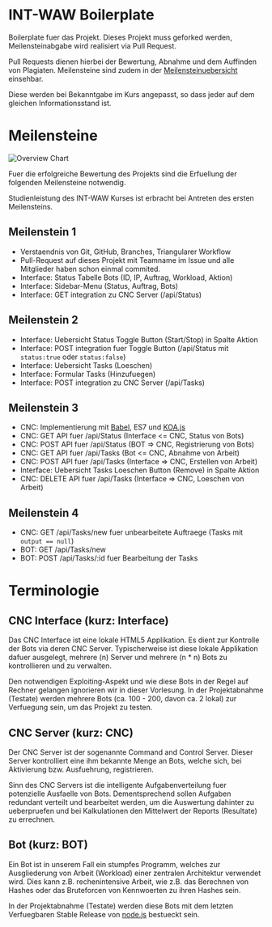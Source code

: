# INT-WAW Boilerplate

Boilerplate fuer das Projekt. Dieses Projekt muss geforked werden,
Meilensteinabgabe wird realisiert via Pull Request.

Pull Requests dienen hierbei der Bewertung, Abnahme und dem Auffinden
von Plagiaten. Meilensteine sind zudem in der [Meilensteinuebersicht](https://github.com/INT-WAW/Boilerplate/milestones)
einsehbar.

Diese werden bei Bekanntgabe im Kurs angepasst, so dass jeder auf
dem gleichen Informationsstand ist.

# Meilensteine

![Overview Chart](./guides/asset/readme-overview.png)

Fuer die erfolgreiche Bewertung des Projekts
sind die Erfuellung der folgenden Meilensteine
notwendig.

Studienleistung des INT-WAW Kurses ist erbracht
bei Antreten des ersten Meilensteins.

## Meilenstein 1

- Verstaendnis von Git, GitHub, Branches, Triangularer Workflow
- Pull-Request auf dieses Projekt mit Teamname im Issue und alle Mitglieder haben schon einmal commited.
- Interface: Status Tabelle Bots (ID, IP, Auftrag, Workload, Aktion)
- Interface: Sidebar-Menu (Status, Auftrag, Bots)
- Interface: GET integration zu CNC Server (/api/Status)

## Meilenstein 2

- Interface: Uebersicht Status Toggle Button (Start/Stop) in Spalte Aktion
- Interface: POST integration fuer Toggle Button (/api/Status mit `status:true` oder `status:false`)
- Interface: Uebersicht Tasks (Loeschen)
- Interface: Formular Tasks (Hinzufuegen)
- Interface: POST integration zu CNC Server (/api/Tasks)

## Meilenstein 3

- CNC: Implementierung mit [Babel](https://babeljs.io/), ES7 und [KOA.js](https://github.com/koajs/koa)
- CNC: GET API fuer /api/Status (Interface &lt;= CNC, Status von Bots)
- CNC: POST API fuer /api/Status (BOT =&gt; CNC, Registrierung von Bots)
- CNC: GET API fuer /api/Tasks (Bot &lt;= CNC, Abnahme von Arbeit)
- CNC: POST API fuer /api/Tasks (Interface =&gt; CNC, Erstellen von Arbeit)
- Interface: Uebersicht Tasks Loeschen Button (Remove) in Spalte Aktion
- CNC: DELETE API fuer /api/Tasks (Interface =&gt; CNC, Loeschen von Arbeit)

## Meilenstein 4

- CNC: GET /api/Tasks/new fuer unbearbeitete Auftraege (Tasks mit `output == null`)
- BOT: GET /api/Tasks/new
- BOT: POST /api/Tasks/:id fuer Bearbeitung der Tasks


# Terminologie

## CNC Interface (kurz: Interface)

Das CNC Interface ist eine lokale HTML5 Applikation. Es dient zur
Kontrolle der Bots via deren CNC Server. Typischerweise ist diese
lokale Applikation dafuer ausgelegt, mehrere (n) Server und mehrere
(n * n) Bots zu kontrollieren und zu verwalten.

Den notwendigen Exploiting-Aspekt und wie diese Bots in der Regel
auf Rechner gelangen ignorieren wir in dieser Vorlesung. In der
Projektabnahme (Testate) werden mehrere Bots (ca. 100 - 200, davon
ca. 2 lokal) zur Verfuegung sein, um das Projekt zu testen.

## CNC Server (kurz: CNC)

Der CNC Server ist der sogenannte Command and Control Server. Dieser
Server kontrolliert eine ihm bekannte Menge an Bots, welche sich, bei
Aktivierung bzw. Ausfuehrung, registrieren.

Sinn des CNC Servers ist die intelligente Aufgabenverteilung fuer
potenzielle Ausfaelle von Bots. Dementsprechend sollen Aufgaben
redundant verteilt und bearbeitet werden, um die Auswertung dahinter
zu ueberpruefen und bei Kalkulationen den Mittelwert der Reports
(Resultate) zu errechnen.

## Bot (kurz: BOT)

Ein Bot ist in unserem Fall ein stumpfes Programm, welches zur
Ausgliederung von Arbeit (Workload) einer zentralen Architektur
verwendet wird. Dies kann z.B. rechenintensive Arbeit, wie z.B. das
Berechnen von Hashes oder das Bruteforcen von Kennwoerten zu ihren
Hashes sein.

In der Projektabnahme (Testate) werden diese Bots mit dem letzten
Verfuegbaren Stable Release von [node.js](https://nodejs.org)
bestueckt sein.
